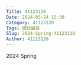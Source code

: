 ```yaml
---
Title: 41123120
Date: 2024-05-24 15:30
Category: 41123120
Tags: 網誌編寫
Slug: 2024-Spring-41123120
Author: 41123120
---
```


2024 Spring 